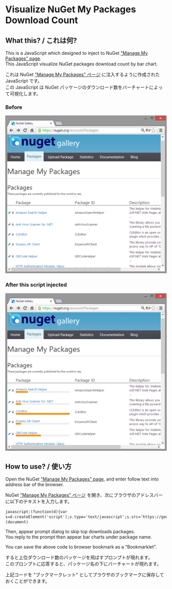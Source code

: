 # Visualize NuGet My Packages Download Count

## What this? / これは何?

This is a JavaScript which designed to inject to NuGet ["Manage My Packages" page](https://nuget.org/account/Packages).  
This JavaScript visualize NuGet packages download count by bar chart.

これは NuGet ["Manage My Packages" ページ](https://nuget.org/account/Packages) に注入するように作成された JavaScript です。  
 この JavaScript は NuGet パッケージのダウンロード数をバーチャートによって可視化します。

### Before

![before](before.PNG)

### After this script injected

![after](after.PNG) 

## How to use? / 使い方

Open the NuGet ["Manage My Packages" page](https://nuget.org/account/Packages), and enter follow text into address bar of the browser.

NuGet ["Manage My Packages" ページ](https://nuget.org/account/Packages) を開き、次にブラウザのアドレスバーに以下のテキストを入力します。

    javascript:(function(d){var s=d.createElement('script');s.type='text/javascript';s.src='https://goo.gl/SMwQZ';d.body.appendChild(s);})(document)

Then, appear prompt dialog to skip top downloads packages.  
You reply to the prompt then appear bar charts under package name.

You can save the above code to browser bookmark as a "Bookmarklet".

すると上位ダウンロード数のパッケージを飛ばすプロンプトが現れます。  
このプロンプトに応答すると、パッケージ名の下にバーチャートが現れます。

上記コードを "ブックマークレット" としてブラウザのブックマークに保存しておくことができます。